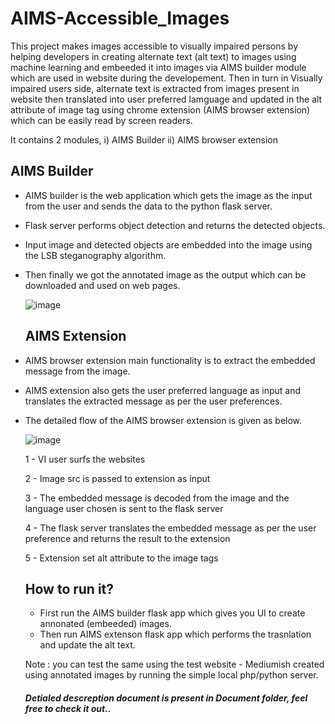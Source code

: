 # AIMS-Accessible_Images

This project makes images accessible to visually impaired persons by helping developers in creating alternate text (alt text) to images using machine learning and embeeded it into images via AIMS builder module which are used in website during the developement. Then in turn in Visually impaired users side, alternate text is extracted from images present in website then translated into user preferred lamguage and updated in the alt attribute of image tag using chrome extension (AIMS browser extension) which can be easily read by screen readers.

It contains 2 modules, 
i) AIMS Builder
ii) AIMS browser extension

## AIMS Builder
- AIMS builder is the web application which gets the image as the input from the user and sends the data to the python flask server.
- Flask server performs object detection and returns the detected objects.
- Input image and detected objects are embedded into the image using the LSB steganography algorithm.
- Then finally we got the annotated image as the output which can be downloaded and used on web pages.  



  ![image](https://github.com/kathir98/AIMS-Accessible_Images/assets/61177402/792da0bc-1513-46a6-b955-b33b3ac0afd6)  

  ## AIMS Extension

- AIMS browser extension main functionality is to extract the embedded message from the image.
- AIMS extension also gets the user preferred language as input and translates the extracted message as per the user preferences.
- The detailed flow of the AIMS browser extension is given as below.  



  ![image](https://github.com/kathir98/AIMS-Accessible_Images/assets/61177402/1431126f-d700-4308-b31d-a19c0b828405)  

  
  1 - VI user surfs the websites
  
  2 - Image src is passed to extension as input
  
  3 - The embedded message is decoded from the image and the language user chosen is sent to the flask server
  
  4 - The flask server translates the embedded message as per the user preference and returns the result to the extension
  
  5 - Extension set alt attribute to the image tags


  ## How to run it?

  - First run the AIMS builder flask app which gives you UI to create annonated (embeeded) images.
  - Then run AIMS extenson flask app which performs the trasnlation and update the alt text.

  Note : you can test the same using the test website - Mediumish created using annotated images by running the simple local php/python server.

  #### *Detialed descreption document is present in Document folder, feel free to check it out..*
  

